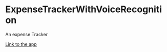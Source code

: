 # ExpenseTrackerWithVoiceRecognition
An expense Tracker


[Link to the app](expensetrackeraman003malhotra.netlify.app)

